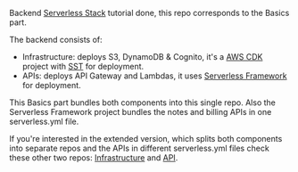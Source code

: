 Backend [Serverless Stack](https://serverless-stack.com) tutorial done, this repo corresponds to the Basics part.

The backend consists of:
* Infrastructure: deploys S3, DynamoDB & Cognito, it's a [AWS CDK](https://aws.amazon.com/cdk) project with [SST](https://github.com/serverless-stack/serverless-stack) for deployment.
* APIs: deploys API Gateway and Lambdas, it uses [Serverless Framework](https://github.com/serverless/serverless) for deployment.

This Basics part bundles both components into this single repo. Also the Serverless Framework project bundles the notes and billing APIs in one serverless.yml file.

If you're interested in the extended version, which splits both components into separate repos and the APIs in different serverless.yml files check these other two repos: [Infrastructure](https://github.com/s4nt14go/serverless-stack-ext-resources) and [API](https://github.com/s4nt14go/serverless-stack-ext-api).   
